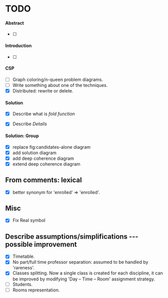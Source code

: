 TODO
====


#### Abstract

- [ ]

#### Introduction

- [ ]


#### CSP

- [ ] Graph coloring/n-queen problem diagrams.
- [ ] Write something about one of the techniques.
- [x] Distributed: rewrite or delete.

#### Solution

- [x] Describe what is _fold function_
- [x] Describe _Details_


#### Solution: Group

- [x] replace fig:candidates-alone diagram
- [x] add solution diagram
- [x] add deep coherence diagram
- [x] extend deep coherence diagram

## From comments: lexical
- [x] better synonym for 'enrolled' => 'enrolled'.

## Misc

- [x] Fix Real symbol

## Describe assumptions/simplifications --- possible improvement
- [x] Timetable.
- [x] No part/full time professor separation: assumed to be handled by 'rareness'.
- [x] Classes splitting. Now a single class is created for each discipline,
      it can be improved by modifying 'Day – Time – Room' assignment strategy.
- [ ] Students.
- [ ] Rooms representation.

